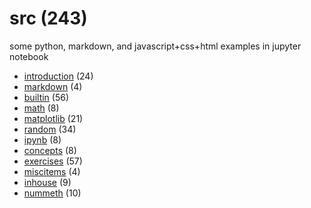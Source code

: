 # src (243)
some python, markdown, and javascript+css+html examples in jupyter notebook

+ [introduction](introduction/README.md) (24)
+ [markdown](markdown/README.md) (4)
+ [builtin](builtin/README.md) (56)
+ [math](math/README.md) (8)
+ [matplotlib](matplotlib/README.md) (21)
+ [random](random/README.md) (34)
+ [ipynb](ipynb/README.md) (8)
+ [concepts](concepts/README.md) (8)
+ [exercises](exercises/README.md) (57)
+ [miscitems](miscitems/README.md) (4)
+ [inhouse](inhouse/README.md) (9)
+ [nummeth](nummeth/README.md) (10)